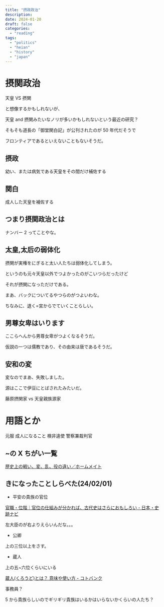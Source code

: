```yaml
---
title: "摂政政治"
description:
date: 2024-01-20
draft: false
categories:
  - "reading"
tags:
  - "politics"
  - "heian"
  - "history"
  - "japan"
---
```


# 摂関政治

天皇 VS 摂関

と想像するかもしれないが、

天皇 and 摂関みたいなノリが多いかもしれないという最近の研究？

そもそも道長の「御堂関白記」が公刊されたのが 50 年代だそうで

フロンティアであるといえないこともないそうだ。

## 摂政

幼い、または病気である天皇をその間だけ補佐する

## 関白

成人した天皇を補佐する

## つまり摂関政治とは

ナンバー 2 ってことやな。

## 太皇,太后の弱体化

摂関が実権をにぎると太い人たちは弱体化してしまう。

というのも元々天皇以外でつよかったのがこいつらだったけど

それが摂関になっただけである。

まあ、バックについてるやつらのがつよいわな。

ちなみに、退く=宮からでていくことらしい。

## 男尊女卑はいります

ここらへんから男尊女卑がつよくなるそうだ。

仮説の一つは儒教であり、その由来は唐であるそうだ。

## 安和の変

変なのでまあ、失敗しました。

源はここで伊豆にとばされたみたいだ。

藤原摂関家 vs 天皇親族源家

# 用語とか

元服 成人になること
検非違使 警察兼裁判官

## ~の X ちがい一覧

[歴史上の戦い、変、乱、役の違い／ホームメイト](https://www.touken-world.jp/tips/70211/#anchor03)

## きになったことしらべた(24/02/01)

- 平安の貴族の官位

[官職・位階｜官位の仕組みが分かれば、古代史はさらにおもしろい - 日本・史跡ナビ](https://shisekinavi.com/kanshoku_ikai/)

左大臣のが右よりえらいんだな。。。

- 公卿

上の三位以上をさす。

- 蔵人

上の五~六位くらいにいる

[蔵人(くろうど)とは？ 意味や使い方 - コトバンク](https://kotobank.jp/word/%E8%94%B5%E4%BA%BA-57800)

事務員？

5 から貴族らしいのでギリギリ貴族はいるかはいらないかくらいの人たち？
